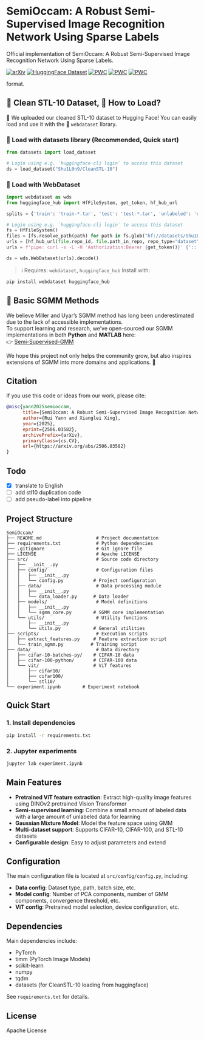 # SemiOccam: A Robust Semi-Supervised Image Recognition Network Using Sparse Labels

Official implementation of SemiOccam: A Robust Semi-Supervised Image Recognition Network Using Sparse Labels.

[![arXiv](https://img.shields.io/badge/arXiv-2506.03582-b31b1b.svg)](https://arxiv.org/abs/2506.03582)
[![HuggingFace Dataset](https://img.shields.io/badge/dataset%20on-HuggingFace-blue?logo=huggingface)](https://huggingface.co/datasets/Shu1L0n9/CleanSTL-10)
[![PWC](https://img.shields.io/endpoint.svg?url=https://paperswithcode.com/badge/vitsgmm-a-robust-semi-supervised-image-1/semi-supervised-image-classification-on-cifar-7)](https://paperswithcode.com/sota/semi-supervised-image-classification-on-cifar-7?p=vitsgmm-a-robust-semi-supervised-image-1)
[![PWC](https://img.shields.io/endpoint.svg?url=https://paperswithcode.com/badge/vitsgmm-a-robust-semi-supervised-image-1/semi-supervised-image-classification-on-stl-3)](https://paperswithcode.com/sota/semi-supervised-image-classification-on-stl-3?p=vitsgmm-a-robust-semi-supervised-image-1)
[![PWC](https://img.shields.io/endpoint.svg?url=https://paperswithcode.com/badge/vitsgmm-a-robust-semi-supervised-image-1/semi-supervised-image-classification-on-cifar-8)](https://paperswithcode.com/sota/semi-supervised-image-classification-on-cifar-8?p=vitsgmm-a-robust-semi-supervised-image-1)


format.

## 🧼 Clean STL-10 Dataset, 🔧 How to Load?

🎉 We uploaded our cleaned STL-10 dataset to Hugging Face! You can easily load and use it with the 🤗 `webdataset` library.

### 🥸 Load with datasets library (Recommended, Quick start)

```python
from datasets import load_dataset

# Login using e.g. `huggingface-cli login` to access this dataset
ds = load_dataset("Shu1L0n9/CleanSTL-10")
```

### 🔧 Load with WebDataset

```python
import webdataset as wds
from huggingface_hub import HfFileSystem, get_token, hf_hub_url

splits = {'train': 'train-*.tar', 'test': 'test-*.tar', 'unlabeled': 'unlabeled-*.tar'}

# Login using e.g. `huggingface-cli login` to access this dataset
fs = HfFileSystem()
files = [fs.resolve_path(path) for path in fs.glob("hf://datasets/Shu1L0n9/CleanSTL-10/" + splits["train"])]
urls = [hf_hub_url(file.repo_id, file.path_in_repo, repo_type="dataset") for file in files]
urls = f"pipe: curl -s -L -H 'Authorization:Bearer {get_token()}' {'::'.join(urls)}"

ds = wds.WebDataset(urls).decode()
```

> ℹ️ Requires: `webdataset`, `huggingface_hub`
> Install with:

```bash
pip install webdataset huggingface_hub
```

## 📘 Basic SGMM Methods

We believe Miller and Uyar’s SGMM method has long been underestimated due to the lack of accessible implementations.  
To support learning and research, we’ve open-sourced our SGMM implementations in both **Python** and **MATLAB** here:  
👉 [Semi-Supervised-GMM](https://github.com/Shu1L0n9/Semi-Supervised-GMM)

We hope this project not only helps the community grow, but also inspires extensions of SGMM into more domains and applications. 🚀

## Citation

If you use this code or ideas from our work, please cite:

```bibtex
@misc{yann2025semioccam,
      title={SemiOccam: A Robust Semi-Supervised Image Recognition Network Using Sparse Labels},
      author={Rui Yann and Xianglei Xing},
      year={2025},
      eprint={2506.03582},
      archivePrefix={arXiv},
      primaryClass={cs.CV},
      url={https://arxiv.org/abs/2506.03582}
}
```

## Todo

- [x] translate to English
- [ ] add stl10 duplication code
- [ ] add pseudo-label into pipeline

## Project Structure

```
SemiOccam/
├── README.md                    # Project documentation
├── requirements.txt             # Python dependencies
├── .gitignore                   # Git ignore file
├── LICENSE                      # Apache LICENSE
├── src/                         # Source code directory
│   ├── __init__.py
│   ├── config/                  # Configuration files
│   │   ├── __init__.py
│   │   └── config.py           # Project configuration
│   ├── data/                    # Data processing module
│   │   ├── __init__.py
│   │   └── data_loader.py      # Data loader
│   ├── models/                  # Model definitions
│   │   ├── __init__.py
│   │   └── sgmm_core.py        # SGMM core implementation
│   └── utils/                   # Utility functions
│       ├── __init__.py
│       └── utils.py            # General utilities
├── scripts/                     # Execution scripts
│   ├── extract_features.py     # Feature extraction script
│   └── train_sgmm.py          # Training script
├── data/                        # Data directory
│   ├── cifar-10-batches-py/    # CIFAR-10 data
│   ├── cifar-100-python/       # CIFAR-100 data
│   └── vit/                    # ViT features
│       ├── cifar10/
│       ├── cifar100/
│       └── stl10/
└── experiment.ipynb        # Experiment notebook
```

## Quick Start

### 1. Install dependencies

```bash
pip install -r requirements.txt
```


### 2. Jupyter experiments

```bash
jupyter lab experiment.ipynb
```

## Main Features

- **Pretrained ViT feature extraction**: Extract high-quality image features using DINOv2 pretrained Vision Transformer
- **Semi-supervised learning**: Combine a small amount of labeled data with a large amount of unlabeled data for learning
- **Gaussian Mixture Model**: Model the feature space using GMM
- **Multi-dataset support**: Supports CIFAR-10, CIFAR-100, and STL-10 datasets
- **Configurable design**: Easy to adjust parameters and extend

## Configuration

The main configuration file is located at `src/config/config.py`, including:

- **Data config**: Dataset type, path, batch size, etc.
- **Model config**: Number of PCA components, number of GMM components, convergence threshold, etc.
- **ViT config**: Pretrained model selection, device configuration, etc.

## Dependencies

Main dependencies include:

- PyTorch
- timm (PyTorch Image Models)
- scikit-learn
- numpy
- tqdm
- datasets (for CleanSTL-10 loading from huggingface)

See `requirements.txt` for details.

## License

Apache License
